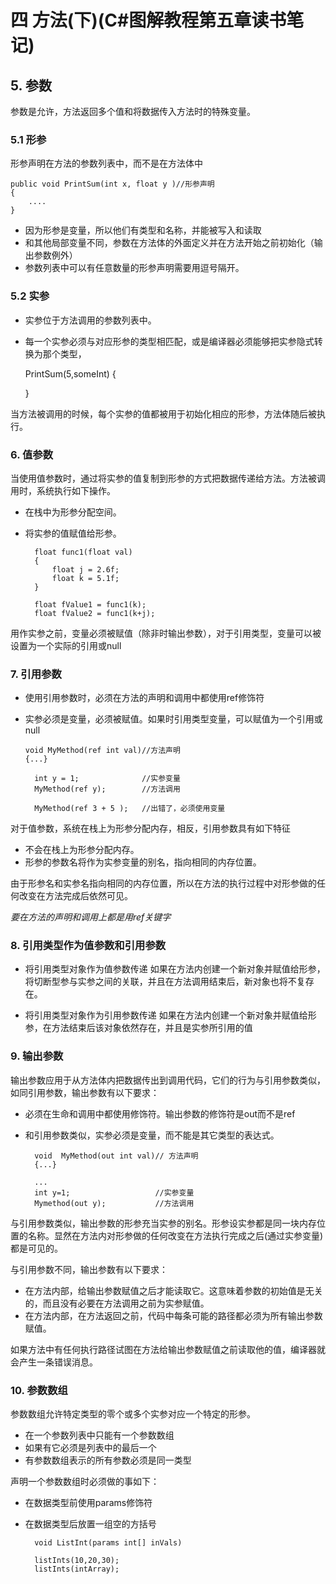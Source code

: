 # 四 方法(下)(C#图解教程第五章读书笔记)

## 5. 参数

参数是允许，方法返回多个值和将数据传入方法时的特殊变量。

### 5.1 形参

形参声明在方法的参数列表中，而不是在方法体中

    public void PrintSum(int x, float y )//形参声明
    {
        ....
    }

+ 因为形参是变量，所以他们有类型和名称，并能被写入和读取
+ 和其他局部变量不同，参数在方法体的外面定义并在方法开始之前初始化（输出参数例外）
+ 参数列表中可以有任意数量的形参声明需要用逗号隔开。

### 5.2 实参

+ 实参位于方法调用的参数列表中。
+ 每一个实参必须与对应形参的类型相匹配，或是编译器必须能够把实参隐式转换为那个类型，

    PrintSum(5,someInt)
    {

    }

当方法被调用的时候，每个实参的值都被用于初始化相应的形参，方法体随后被执行。

### 6. 值参数

当使用值参数时，通过将实参的值复制到形参的方式把数据传递给方法。方法被调用时，系统执行如下操作。
+ 在栈中为形参分配空间。
+ 将实参的值赋值给形参。

        float func1(float val)
        {
            float j = 2.6f;
            float k = 5.1f;
        }

        float fValue1 = func1(k);
        float fValue2 = func1(k+j);

用作实参之前，变量必须被赋值（除非时输出参数），对于引用类型，变量可以被设置为一个实际的引用或null

### 7. 引用参数

+ 使用引用参数时，必须在方法的声明和调用中都使用ref修饰符
+ 实参必须是变量，必须被赋值。如果时引用类型变量，可以赋值为一个引用或null

      void MyMethod(ref int val)//方法声明
      {...}

        int y = 1;              //实参变量
        MyMethod(ref y);        //方法调用

        MyMethod(ref 3 + 5 );   //出错了，必须使用变量

对于值参数，系统在栈上为形参分配内存，相反，引用参数具有如下特征
+ 不会在栈上为形参分配内存。
+ 形参的参数名将作为实参变量的别名，指向相同的内存位置。

由于形参名和实参名指向相同的内存位置，所以在方法的执行过程中对形参做的任何改变在方法完成后依然可见。

*要在方法的声明和调用上都是用ref关键字*

### 8. 引用类型作为值参数和引用参数

+ 将引用类型对象作为值参数传递  如果在方法内创建一个新对象并赋值给形参，将切断型参与实参之间的关联，并且在方法调用结束后，新对象也将不复存在。
  
+ 将引用类型对象作为引用参数传递  如果在方法内创建一个新对象并赋值给形参，在方法结束后该对象依然存在，并且是实参所引用的值

### 9. 输出参数

输出参数应用于从方法体内把数据传出到调用代码，它们的行为与引用参数类似，如同引用参数，输出参数有以下要求：

+ 必须在生命和调用中都使用修饰符。输出参数的修饰符是out而不是ref
+ 和引用参数类似，实参必须是变量，而不能是其它类型的表达式。

        void  MyMethod(out int val)// 方法声明
        {...}

        ...
        int y=1;                   //实参变量
        Mymethod(out y);           //方法调用
  
与引用参数类似，输出参数的形参充当实参的别名。形参设实参都是同一块内存位置的名称。显然在方法内对形参做的任何改变在方法执行完成之后(通过实参变量)都是可见的。

与引用参数不同，输出参数有以下要求：

+ 在方法内部，给输出参数赋值之后才能读取它。这意味着参数的初始值是无关的，而且没有必要在方法调用之前为实参赋值。
+ 在方法内部，在方法返回之前，代码中每条可能的路径都必须为所有输出参数赋值。

如果方法中有任何执行路径试图在方法给输出参数赋值之前读取他的值，编译器就会产生一条错误消息。

### 10. 参数数组

参数数组允许特定类型的零个或多个实参对应一个特定的形参。

+ 在一个参数列表中只能有一个参数数组
+ 如果有它必须是列表中的最后一个
+ 有参数数组表示的所有参数必须是同一类型

声明一个参数数组时必须做的事如下：

+ 在数据类型前使用params修饰符
+ 在数据类型后放置一组空的方括号

        void ListInt(params int[] inVals)

        listInts(10,20,30);
        listInts(intArray);



